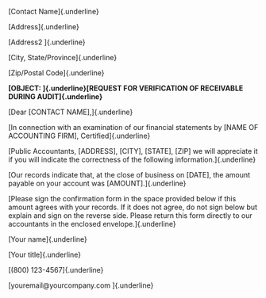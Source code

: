 [Contact Name]{.underline}

[Address]{.underline}

[Address2 ]{.underline}

[City, State/Province]{.underline}

[Zip/Postal Code]{.underline}

**[OBJECT: ]{.underline}[REQUEST FOR VERIFICATION OF RECEIVABLE DURING
AUDIT]{.underline}**

[Dear \[CONTACT NAME\],]{.underline}

[In connection with an examination of our financial statements by \[NAME
OF ACCOUNTING FIRM\], Certified]{.underline}

[Public Accountants, \[ADDRESS\], \[CITY\], \[STATE\], \[ZIP\] we will
appreciate it if you will indicate the correctness of the following
information.]{.underline}

[Our records indicate that, at the close of business on \[DATE\], the
amount payable on your account was \[AMOUNT\].]{.underline}

[Please sign the confirmation form in the space provided below if this
amount agrees with your records. If it does not agree, do not sign below
but explain and sign on the reverse side. Please return this form
directly to our accountants in the enclosed envelope.]{.underline}

[Your name]{.underline}

[Your title]{.underline}

[(800) 123-4567]{.underline}

[youremail\@yourcompany.com ]{.underline}
